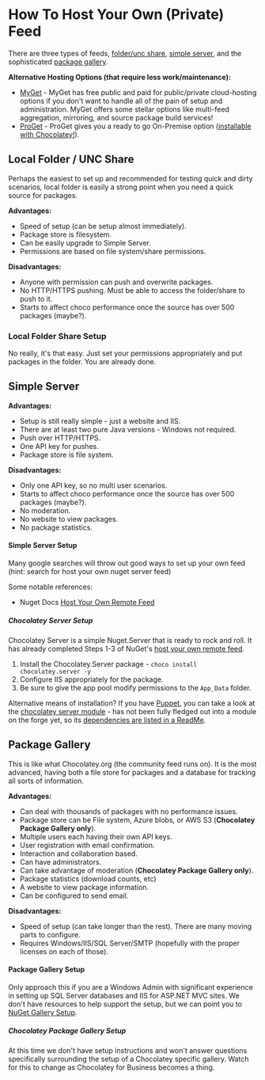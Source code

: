 # How To Host Your Own (Private) Feed

There are three types of feeds, [folder/unc share](#local-folder--unc-share), [simple server](#simple-server), and the sophisticated [package gallery](#package-gallery). 

**Alternative Hosting Options (that require less work/maintenance):**
* [MyGet](https://www.myget.org/) - MyGet has free public and paid for public/private cloud-hosting options if you don't want to handle all of the pain of setup and administration. MyGet offers some stellar options like multi-feed aggregation, mirroring, and source package build services!
* [ProGet](http://inedo.com/proget/overview) - ProGet gives you a ready to go On-Premise option ([installable with Chocolatey!](https://chocolatey.org/packages/proget)).

## Local Folder / UNC Share
Perhaps the easiest to set up and recommended for testing quick and dirty scenarios, local folder is easily a strong point when you need a quick source for packages.

**Advantages:**
* Speed of setup (can be setup almost immediately).
* Package store is filesystem.
* Can be easily upgrade to Simple Server.
* Permissions are based on file system/share permissions.

**Disadvantages:**
* Anyone with permission can push and overwrite packages.
* No HTTP/HTTPS pushing. Must be able to access the folder/share to push to it. 
* Starts to affect choco performance once the source has over 500 packages (maybe?).

### Local Folder Share Setup

No really, it's that easy. Just set your permissions appropriately and put packages in the folder. You are already done.

## Simple Server

**Advantages:**
* Setup is still really simple - just a website and IIS.
* There are at least two pure Java versions - Windows not required.
* Push over HTTP/HTTPS.
* One API key for pushes.
* Package store is file system.

**Disadvantages:**
* Only one API key, so no multi user scenarios.
* Starts to affect choco performance once the source has over 500 packages (maybe?).
* No moderation.
* No website to view packages.
* No package statistics.

#### Simple Server Setup

Many google searches will throw out good ways to set up your own feed (hint: search for host your own nuget server feed)

Some notable references:
 * Nuget Docs [Host Your Own Remote Feed](https://docs.nuget.org/Create/Hosting-Your-Own-NuGet-Feeds#creating-remote-feeds)

##### Chocolatey Server Setup
Chocolatey Server is a simple Nuget.Server that is ready to rock and roll. It has already completed Steps 1-3 of NuGet's [host your own remote feed](https://docs.nuget.org/Create/Hosting-Your-Own-NuGet-Feeds#creating-remote-feeds).

 1. Install the Chocolatey.Server package - `choco install chocolatey.server -y`
 1. Configure IIS appropriately for the package.
 1. Be sure to give the app pool modify permissions to the `App_Data` folder.

Alternative means of installation? If you have [Puppet](https://docs.puppetlabs.com), you can take a look at the [chocolatey server module](https://github.com/ferventcoder/puppet-chocolatey-presentation/blob/master/demo/puppet/modules/chocolateyserver/manifests/init.pp) - has not been fully fledged out into a module on the forge yet, so its [dependencies are listed in a ReadMe](https://github.com/ferventcoder/puppet-chocolatey-presentation/blob/master/demo/puppet/modules/ReadMe.md). 

## Package Gallery
This is like what Chocolatey.org (the community feed runs on). It is the most advanced, having both a file store for packages and a database for tracking all sorts of information.

**Advantages:**
* Can deal with thousands of packages with no performance issues.
* Package store can be File system, Azure blobs, or AWS S3 (**Chocolatey Package Gallery only**).
* Multiple users each having their own API keys.
* User registration with email confirmation.
* Interaction and collaboration based. 
* Can have administrators.
* Can take advantage of moderation (**Chocolatey Package Gallery only**).
* Package statistics (download counts, etc)
* A website to view package information.
* Can be configured to send email.

**Disadvantages:**
* Speed of setup (can take longer than the rest). There are many moving parts to configure.
* Requires Windows/IIS/SQL Server/SMTP (hopefully with the proper licenses on each of those).

#### Package Gallery Setup
Only approach this if you are a Windows Admin with significant experience in setting up SQL Server databases and IIS for ASP.NET MVC sites. We don't have resources to help support the setup, but we can point you to [NuGet Gallery Setup](https://github.com/NuGet/NuGetGallery/wiki/Hosting-the-NuGet-Gallery-Locally-in-IIS).

##### Chocolatey Package Gallery Setup

At this time we don't have setup instructions and won't answer questions specifically surrounding the setup of a Chocolatey specific gallery. Watch for this to change as Chocolatey for Business becomes a thing.